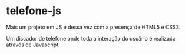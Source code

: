 # telefone-js

Mais um projeto em JS e dessa vez com a presença de HTML5 e CSS3.

Um discador de telefone onde toda a interação do usuário é realizada através de Javascript.


